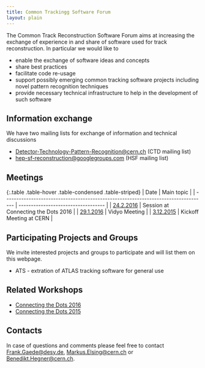 ```yaml
---
title: Common Trackingg Software Forum
layout: plain
---
```


The Common Track Reconstruction Software Forum aims at increasing the exchange of 
experience in and share of software used for track reconstruction. In particular we would like to

  * enable the exchange of software ideas and concepts
  * share best practices
  * facilitate code re-usage
  * support possibly emerging common tracking software projects including novel pattern recognition techniques
  * provide necessary technical infrastructure to help in the development of such software

## Information exchange

We have two mailing lists for exchange of information and technical discussions

  * Detector-Technology-Pattern-Recognition@cern.ch (CTD mailing list)
  * hep-sf-reconstruction@googlegroups.com (HSF mailing list)

## Meetings

{:.table .table-hover .table-condensed .table-striped}
| Date                                                                               | Main topic                          |
| ---------------------------------------------------------------------------------- | ----------------------------------- |
| [24.2.2016](https://indico.hephy.oeaw.ac.at/event/86/session/5/?slotId=0#20160224) | Session at Connecting the Dots 2016 |
| [29.1.2016](https://indico.cern.ch/event/486488/)                                  | Vidyo Meeting                       |
| [3.12.2015](https://indico.cern.ch/event/459865/)                                  | Kickoff Meeting at CERN             |

## Participating Projects and Groups

We invite interested projects and groups to participate and will list them on this webpage.

  * ATS - extration of ATLAS tracking software for general use

## Related Workshops

  * [Connecting the Dots 2016](https://indico.hephy.oeaw.ac.at/event/86/)
  * [Connecting the Dots 2015](https://indico.physics.lbl.gov/indico/conferenceDisplay.py?confId=149)


## Contacts

In case of questions and comments please feel free to contact Frank.Gaede@desy.de, Markus.Elsing@cern.ch or Benedikt.Hegner@cern.ch.






  

  
